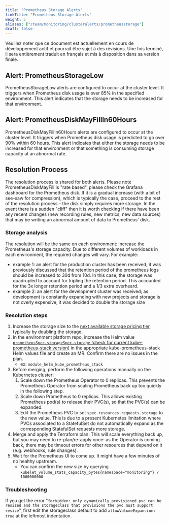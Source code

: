 ```yaml
---
title: "Prometheus Storage Alerts"
linkTitle: "Prometheus Storage Alerts"
weight: 5
aliases: ["/team/monitoring/clusteralerts/prometheusstorage"]
draft: false
---
```


<gcds-alert alert-role="danger" container="full" heading="Avis de traduction" hide-close-btn="true" hide-role-icon="false" is-fixed="false" class="hydrated mb-400">
<gcds-text>Veuillez noter que ce document est actuellement en cours de développement actif et pourrait être sujet à des révisions. Une fois terminé, il sera entièrement traduit en français et mis à disposition dans sa version finale.</gcds-text>
</gcds-alert>

## Alert: PrometheusStorageLow

PrometheusStorageLow alerts are configured to occur at the cluster level. It triggers when Prometheus disk usage is over 85% in the specified environment. This alert indicates that the storage needs to be increased for that environment.

## Alert: PrometheusDiskMayFillIn60Hours

PrometheusDiskMayFillIn60Hours alerts are configured to occur at the cluster level. It triggers when Prometheus disk usage is predicted to go over 90% within 60 hours. This alert indicates that either the storage needs to be increased for that environment or that something is consuming storage capacity at an abnormal rate.

## Resolution Process

The resolution process is shared for both alerts. Please note PrometheusDiskMayFill is "rate based", please check the Grafana dashboard for the Prometheus disk. If it is a gradual increase (with a bit of see-saw for compression), which is typically the case, proceed to the rest of the resolution process – the disk simply requires more storage. In the event there is a sudden "cliff" then it is worth checking if there have been any recent changes (new recording rules, new metrics, new data sources) that may be writing an abnormal amount of data to Prometheus' disk.

### Storage analysis

The resolution will be the same on each environment: increase the Prometheus's storage capacity. Due to different volumes of workloads in each environment, the required changes will vary. For example:
- example 1: an alert for the production cluster has been received; it was previously discussed that the retention period of the prometheus logs should be increased to 30d from 10d. In this case, the storage was quadrupled to account for tripling the retention period. This accounted for the 3x longer retention period and a 1/3 extra overheard.
- example 2: an alert for the development cluster was received; as development is constantly expanding with new projects and storage is not overly expensive, it was decided to double the storage size

### Resolution steps

1. Increase the storage size to the [next available storage pricing tier](https://azure.microsoft.com/en-us/pricing/details/managed-disks), typically by doubling the storage.
1. In the environment platform repo, increase the Helm value [`prometheusSpec.storageSpec.storage` (check for current kube-prometheus-stack version)](https://github.com/prometheus-community/helm-charts/blob/056b60ce14937355da8f5bd8e8c7bd3bd042b9d1/charts/kube-prometheus-stack/values.yaml#L2476) in the appropriate kube-prometheus-stack Helm values file and create an MR. Confirm there are no issues in the plan.
    - ex: `module_helm_kube_prometheus_stack`
1. Before merging, perform the following operations manually on the Kubernetes cluster:
    1. Scale down the Prometheus Operator to 0 replicas. This prevents the Prometheus Operator from scaling Prometheus back up too quickly in the following step.
    1. Scale down Prometheus to 0 replicas. This allows existing Prometheus pod(s) to release their PVC(s), so that the PVC(s) can be expanded.
    1. Edit the Prometheus PVC to set `spec.resources.requests.storage` to the new value. This is due to a present Kubernetes limitation where PVCs associated to a StatefulSet do not automatically expand as the corresponding StatefulSet requests more storage.
1. Merge and apply the Terraform plan. This will scale everything back up, but you may need to re-plan/re-apply once: as the Operator is coming back, there may be timeout errors for other resources that depend on it (e.g. webhooks, rule changes).
1. Wait for the Prometheus UI to come up. It might have a few minutes of no healthy upstream.
    - You can confirm the new size by querying `kubelet_volume_stats_capacity_bytes{namespace="monitoring"} / 1000000000`

### Troubleshooting

If you get the error "`forbidden: only dynamically provisioned pvc can be resized and the storageclass that provisions the pvc must support resize`", first edit the storageclass default to add `allowVolumeExpansion: true` at the leftmost indentation.
